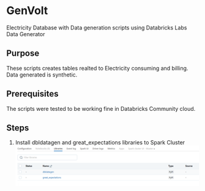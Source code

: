 # GenVolt
Electricity Database with Data generation scripts using Databricks Labs Data Generator

## Purpose
These scripts creates tables realted to Electricity consuming and billing. Data generated is synthetic. 

## Prerequisites
The scripts were tested to be working fine in Databricks Community cloud.

## Steps
1. Install dbldatagen and great_expectations libraries to Spark Cluster
![Alt text](Images/S1_AddLibraryToCluster.png?raw=true "Step1: Add Library to Cluster")

